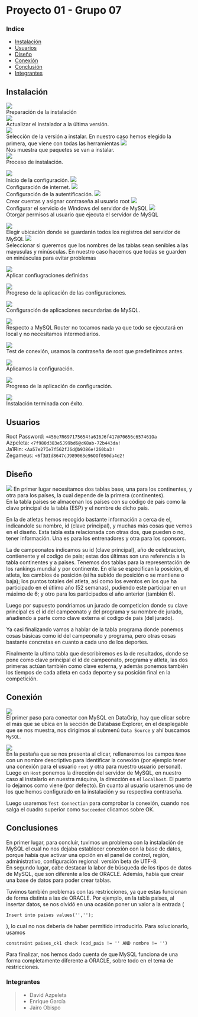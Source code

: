 # Proyecto 01 - Grupo 07

### Indice
* [Instalación](#instalación)  
* [Usuarios](#usuarios)  
* [Diseño](#diseño)  
* [Conexión](#conexión)  
* [Conclusión](#conclusiones)  
* [Integrantes](#integrantes)  

## Instalación
    
![](media/Instalacion01.png)  
Preparación de la instalación  
![](media/Instalacion02.png)  
Actualizar el instalador a la última versión.  
![](media/Instalacion03.png)  
Selección de la versión a instalar. En nuestro caso hemos elegido la primera, que viene con todas las herramientas
![](media/Instalacion04.png)  
Nos muestra que paquetes se van a instalar.  
![](media/Instalacion05.png)  
Proceso de instalación.

![](media/Instalacion06.png)  
Inicio de la configuración.
![](media/Instalacion07.png)  
Configuración de internet.
![](media/Instalacion08.png)  
Configuración de la autentificación.
![](media/Instalacion09.png)  
Crear cuentas y asignar contraseña al usuario root
![](media/Instalacion10.png)  
Configurar el servicio de Windows del servidor de MySQL
![](media/Instalacion11.png)  
Otorgar permisos al usuario que ejecuta el servidor de MySQL

![](media/Instalacion12.png)  
Elegir ubicación donde se guardarán todos los registros del servidor de MySQL
![](media/Instalacion13.png)  
Seleccionar si queremos que los nombres de las tablas sean senibles a las mayusulas y minúsculas. En nuestro caso hacemos que todas se guarden en minúsculas para evitar problemas

![](media/Instalacion14.png)  
Aplicar confiugraciones definidas

![](media/Instalacion15.png)  
Progreso de la aplicación de las configuraciones.

![](media/Instalacion16.png)  
Configuración de aplicaciones secundarias de MySQL.

![](media/Instalacion17.png)  
Respecto a MySQL Router no tocamos nada ya que todo se ejecutará en local y no necesitamos intermediarios.

![](media/Instalacion18.png)  
Test de conexión, usamos la contraseña de root que predefinimos antes.

![](media/Instalacion19.png)  
Aplicamos la configuración.

![](media/Instalacion20.png)  
Progreso de la aplicación de configuración.

![](media/Instalacion21.png)  
Instalación terminada con éxito.

## Usuarios
Root Password: `<456e7R697175654!a6I6J6f417@70656c657461Oa`  
Azpeleta: `<7f980d383e5J99bd6@cK8ab-72b443da!`   
Ja1Rin: `<Aa57e27Ie7f562fJ6d@b9386e!260ba3!`  
Zegameus: `<6f3@Id8647cJ989063e96OOf050da4e2!`

## Diseño
![](media/Diseno1.png)
En primer lugar necesitamos dos tablas base, una para los continentes, y otra para los países, la cual depende de la primera (continentes).  
En la tabla países se almacenan los países con su código de pais como la clave principal de la tabla (ESP) y el nombre de dicho pais.  

En la de atletas hemos recogido bastante información a cerca de el, indicandole su nombre, id (clave principal),
y muchas más cosas que vemos en el diseño. Esta tabla esta relacionada con otras dos, que pueden o no, tener información. Una es para los entrenadores y otra para los sponsors.

La de campeonatos indicamos su id (clave principal), año de celebracion, contienente y el codigo de pais; estas dos últimas son una referencia a la tabla continentes y a paises. 
Tenemos dos tablas para la representación de los rankings mundial y por continente. En ella se especifican la posición, el atleta, los cambios de posición (si ha subido de posición o se mantiene o baja); los puntos totales del atleta,
así como los eventos en los que ha participado en el útlimo año (52 semanas), pudiendo este participar en un máximo de 6; y otro para los participados el año anterior (también 6).  

Luego por supuesto pondriamos un jurado de competicion donde su clave principal es el id del campeonato y del programa y su nombre de jurado, añadiendo a parte como clave 
externa el codigo de pais (del jurado). 

Ya casi finalizando vamos a hablar de la tabla programa donde ponemos cosas básicas como id del campeonato y programa, pero otras
cosas bastante concretas en cuanto a cada uno de los deportes. 

Finalmente la ultima tabla que describiremos es la de resultados, donde se pone como clave principal
el id de campeonato, programa y atleta, las dos primeras actúan también como clave externa, y además ponemos también los tiempos de cada atleta en cada deporte y 
su posición final en la competición.


## Conexión
![](media/Conexion1.png)  
El primer paso para conectar con MySQL en DataGrip, hay que clicar sobre el más que se ubica en la sección
de Database Explorer, en el desplegable que se nos muestra, nos dirigimos al submenú `Data Source` y ahí buscamos `MySQL`.  

![](media/Conexion2.png)  
En la pestaña que se nos presenta al clicar, rellenaremos los campos `Name` con un nombre descriptivo
para identificar la conexión (por ejemplo tener una conexión para el usuario `root` y otra para nuestro usuario personal).
Luego en `Host` ponemos la dirección del servidor de MySQL, en nuestro caso al instalarlo en nuestra máquina, la dirección es el `localhost`.
El puerto lo dejamos como viene (por defecto). En cuanto al usuario usaremos uno de los que hemos configurado en la instalación y su respectiva contraseña.

Luego usaremos `Test Connection` para comprobar la conexión, cuando nos salga el cuadro superior como `Succeeded` clicamos sobre OK.

## Conclusiones
En primer lugar, para concluir, tuvimos un problema con la instalación de MySQL
el cual no nos dejaba establecer conexión con la base de datos, porque había
que activar una opción en el panel de control, región, administrativo, configuración regional:
versión beta de UTF-8.  
En segundo lugar, cabe destacar la labor de búsqueda de los tipos de datos de MySQL, que son diferente a los
de ORACLE. Además, había que crear una base de datos para poder crear tablas.

Tuvimos también problemas con las restricciones, ya que estas funcionan de forma distinta a las de ORACLE.
Por ejemplo, en la tabla países, al insertar datos, se nos olvidó en una ocasión poner un valor a la entrada 
(
```MySQL
Insert into paises values('','');
```
),
lo cual no nos debería de haber permitido introducirlo.
Para solucionarlo, usamos 
```MySQL
constraint paises_ck1 check (cod_pais != '' AND nombre != '')
```

Para finalizar, nos hemos dado cuenta de que MySQL funciona de una forma completamente diferente a ORACLE,
sobre todo en el tema de restricciones.





### Integrantes
> * David Azpeleta
> * Enrique García
> * Jairo Obispo
